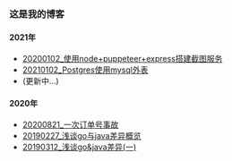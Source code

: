 ### 这是我的博客

#### 2021年
+ [20200102_使用node+puppeteer+express搭建截图服务](./2020/20200102_使用node+puppeteer+express搭建截图服务.md)
+ [20210102_Postgres使用mysql外表](./2020/20210102_Postgres使用mysql外表.md)
+ (更新中...)

#### 2020年
+  [20200821_一次订单号事故](./2020/20200821_一次订单号事故.md)
+  [20190227_浅谈go与java差异概览](./2019/20190227_浅谈go与java差异概览.md)
+  [20190312_浅谈go&java差异(一)](./2019/20190312_浅谈go&java差异(一).md)